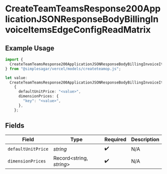 # CreateTeamTeamsResponse200ApplicationJSONResponseBodyBillingInvoiceItemsEdgeConfigReadMatrix

## Example Usage

```typescript
import {
  CreateTeamTeamsResponse200ApplicationJSONResponseBodyBillingInvoiceItemsEdgeConfigReadMatrix,
} from "@simplesagar/vercel/models/createteamop.js";

let value:
  CreateTeamTeamsResponse200ApplicationJSONResponseBodyBillingInvoiceItemsEdgeConfigReadMatrix =
    {
      defaultUnitPrice: "<value>",
      dimensionPrices: {
        "key": "<value>",
      },
    };
```

## Fields

| Field                    | Type                     | Required                 | Description              |
| ------------------------ | ------------------------ | ------------------------ | ------------------------ |
| `defaultUnitPrice`       | *string*                 | :heavy_check_mark:       | N/A                      |
| `dimensionPrices`        | Record<string, *string*> | :heavy_check_mark:       | N/A                      |